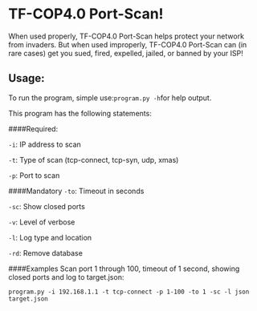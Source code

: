 # TF-COP4.0 Port-Scan!

When used properly, TF-COP4.0 Port-Scan helps protect your network from invaders. But when used improperly, 
TF-COP4.0 Port-Scan can (in rare cases) get you sued, fired, expelled, jailed, or banned by your ISP!

## Usage:
To run the program, simple use:`program.py -h`for help output.

This program has the following statements:

####Required:

`-i`: IP address to scan

`-t`: Type of scan (tcp-connect, tcp-syn, udp, xmas)

`-p`: Port to scan

####Mandatory
`-to`: Timeout in seconds

`-sc`: Show closed ports

`-v`: Level of verbose 

`-l`: Log type and location

`-rd`: Remove database

####Examples
Scan port 1 through 100, timeout of 1 second, showing closed ports and log to target.json:

`program.py -i 192.168.1.1 -t tcp-connect -p 1-100 -to 1 -sc -l json target.json`
